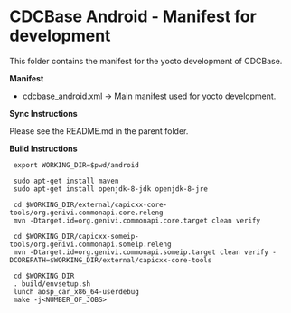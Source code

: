 CDCBase Android - Manifest for development
========================================

This folder contains the manifest for the yocto development of CDCBase.


**Manifest**

* cdcbase_android.xml &rarr; Main manifest used for yocto development.


**Sync Instructions**

Please see the README.md in the parent folder.


**Build Instructions**

     export WORKING_DIR=$pwd/android

     sudo apt-get install maven
     sudo apt-get install openjdk-8-jdk openjdk-8-jre

     cd $WORKING_DIR/external/capicxx-core-tools/org.genivi.commonapi.core.releng
     mvn -Dtarget.id=org.genivi.commonapi.core.target clean verify

     cd $WORKING_DIR/capicxx-someip-tools/org.genivi.commonapi.someip.releng
     mvn -Dtarget.id=org.genivi.commonapi.someip.target clean verify -DCOREPATH=$WORKING_DIR/external/capicxx-core-tools

     cd $WORKING_DIR
     . build/envsetup.sh
     lunch aosp_car_x86_64-userdebug
     make -j<NUMBER_OF_JOBS>
